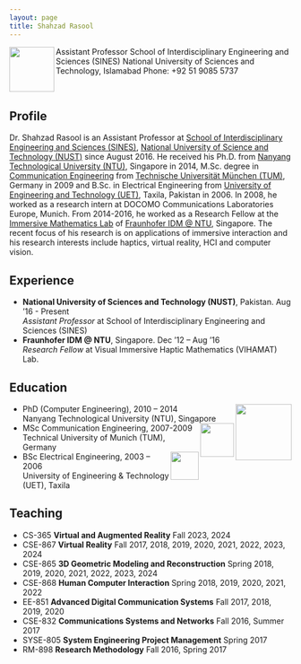 ```yaml
---
layout: page
title: Shahzad Rasool
---
```


<img align="left" width="80" src="../images/self.jpeg">
Assistant Professor  
School of Interdisciplinary Engineering and Sciences (SINES)  
National University of Sciences and Technology, Islamabad  
Phone: +92 51 9085 5737
<p>&nbsp;</p>  

## Profile
Dr. Shahzad Rasool is an Assistant Professor at [School of Interdisciplinary Engineering and Sciences (SINES)](http://www.sines.nust.edu.pk/), [National University of Science and Technology (NUST)](http://www.nust.edu.pk) since August 2016. He received his Ph.D. from [Nanyang Technological University (NTU)](http://www.ntu.edu.sg), Singapore in 2014, M.Sc. degree in [Communication Engineering](https://www.ei.tum.de/en/ei/studium/msce/) from [Technische Universität München (TUM)](https://www.tum.de/en), Germany in 2009 and B.Sc. in Electrical Engineering from [University of Engineering and Technology (UET)](http://www.uettaxila.edu.pk), Taxila, Pakistan in 2006. In 2008, he worked as a research intern at DOCOMO Communications Laboratories Europe, Munich. From 2014-2016, he worked as a Research Fellow at the [Immersive Mathematics Lab](http://www3.ntu.edu.sg/home/assourin/research) of [Fraunhofer IDM @ NTU](http://www.fraunhofer.sg), Singapore. The recent focus of his research is on applications of immersive interaction and his research interests include haptics, virtual reality, HCI and computer vision.

## Experience
* **National University of Sciences and Technology (NUST)**, Pakistan. Aug ’16 - Present  
_Assistant Professor_ at School of Interdisciplinary Engineering and Sciences (SINES)  
* **Fraunhofer IDM @ NTU**, Singapore. Dec ’12 – Aug ’16  
_Research Fellow_ at Visual Immersive Haptic Mathematics (VIHAMAT) Lab.  

## Education
* <img align="right" width="100" src="https://www.ntu.edu.sg/images/default-source/corporate/ntu_logo.png?sfvrsn=b5dd1d82_5"> PhD (Computer Engineering), 2010 – 2014  
  Nanyang Technological University (NTU), Singapore
* <img align="right" width="60" src="https://www.cda.cit.tum.de//img/tum-logo.png"> MSc Communication Engineering, 2007-2009  
  Technical University of Munich (TUM), Germany  
* <img align="right" width="50" src="https://www.uettaxila.edu.pk/images/Logos/uettaxila_logo.png"> BSc Electrical Engineering, 2003 – 2006  
  University of Engineering & Technology (UET), Taxila  

## Teaching
* CS-365     **Virtual and Augmented Reality**          Fall 2023, 2024
*	CSE-867 	 **Virtual Reality**					Fall 2017, 2018, 2019, 2020, 2021, 2022, 2023, 2024
*	CSE-865 	 **3D Geometric Modeling and Reconstruction**		Spring 2018, 2019, 2020, 2021, 2022, 2023, 2024
*	CSE-868 	 **Human Computer Interaction**			Spring 2018, 2019, 2020, 2021, 2022
*	EE-851 	  **Advanced Digital Communication Systems**		Fall 2017, 2018, 2019, 2020
*	CSE-832 	 **Communications Systems and Networks**		Fall 2016, Summer 2017
*	SYSE-805 	**System Engineering Project Management**		Spring 2017
*	RM-898 	  **Research Methodology**				Fall 2016, Spring 2017
